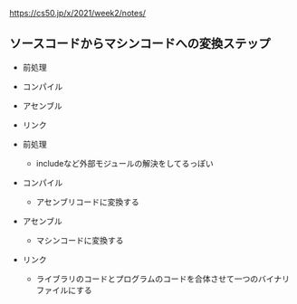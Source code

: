 https://cs50.jp/x/2021/week2/notes/

## ソースコードからマシンコードへの変換ステップ
- 前処理
- コンパイル
- アセンブル
- リンク

- 前処理
  - includeなど外部モジュールの解決をしてるっぽい
- コンパイル
  - アセンブリコードに変換する
- アセンブル
  - マシンコードに変換する
- リンク
  - ライブラリのコードとプログラムのコードを合体させて一つのバイナリファイルにする
